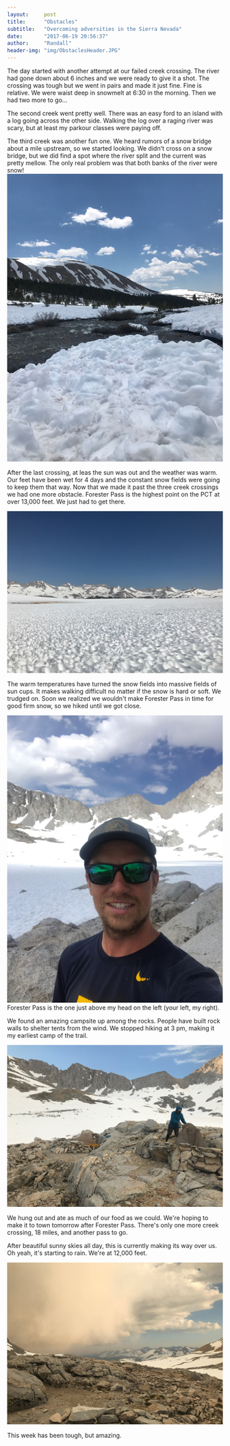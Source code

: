 ```yaml
---
layout:     post
title:      "Obstacles"
subtitle:   "Overcoming adversities in the Sierra Nevada"
date:       "2017-06-19 20:56:37"
author:     "Randall"
header-img: "img/ObstaclesHeader.JPG"
---
```

The day started with another attempt at our failed creek crossing. The river had gone down about 6 inches and we were ready to give it a shot. The crossing was tough but we went in pairs and made it just fine. Fine is relative. We were waist deep in snowmelt at 6:30 in the morning. Then we had two more to go...

The second creek went pretty well. There was an easy ford to an island with a log going across the other side. Walking the log over a raging river was scary, but at least my parkour classes were paying off.

The third creek was another fun one. We heard rumors of a snow bridge about a mile upstream, so we started looking. We didn't cross on a snow bridge, but we did find a spot where the river split and the current was pretty mellow. The only real problem was that both banks of the river were snow!
![photo0](/img/ObstaclesPost0.JPG)

After the last crossing, at leas the sun was out and the weather was warm. Our feet have been wet for 4 days and the constant snow fields were going to keep them that way. Now that we made it past the three creek crossings we had one more obstacle. Forester Pass is the highest point on the PCT at over 13,000 feet. We just had to get there.

![photo1](/img/ObstaclesPost1.JPG)

The warm temperatures have turned the snow fields into massive fields of sun cups. It makes walking difficult no matter if the snow is hard or soft. We trudged on. Soon we realized we wouldn't make Forester Pass in time for good firm snow, so we hiked until we got close.

![photo2](/img/ObstaclesPost2.JPG)
Forester Pass is the one just above my head on the left (your left, my right).

We found an amazing campsite up among the rocks. People have built rock walls to shelter tents from the wind. We stopped hiking at 3 pm, making it my earliest camp of the trail.

![photo3](/img/ObstaclesPost3.JPG)

We hung out and ate as much of our food as we could. We're hoping to make it to town tomorrow after Forester Pass. There's only one more creek crossing, 18 miles, and another pass to go.

After beautiful sunny skies all day, this is currently making its way over us. Oh yeah, it's starting to rain. We're at 12,000 feet.

![photo4](/img/ObstaclesPost4.JPG)

This week has been tough, but amazing.